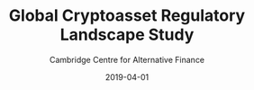 ---
layout: media
title: Global Cryptoasset Regulatory Landscape Study
date: 2019-04-01
categories: ['Education']
author: ['Cambridge Centre for Alternative Finance']
excerpt: The first global comparative study of cryptoasset regulation by the Cambridge Centre for Alternative Finance, conducted with the support of the Nomura Research Institute (NRI), provides crucial insights into the cryptoasset regulatory landscape. The study is based on an in-depth analysis of 23 jurisdictions, and serves as a practical and analytical tool for regulators, market participants, and other stakeholders in the cryptoasset ecosystem.
external_url: https://www.jbs.cam.ac.uk/faculty-research/centres/alternative-finance/publications/cryptoasset-regulation/
---